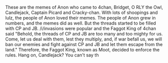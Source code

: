 These are the memes of Anon who came to 4chan, Bridget, O RLY the Owl, Candlejack, Captain Picard and Cracky-chan. With lots of shoopings and lulz, the people of Anon loved their memes. The people of Anon grew in numbers, and the memes did as well. But the threads started to be filled with CP and JB. /i/invasions were popular and the Faggot King of 4chan said "Behold, the threads of CP and JB are too many and too mighty for us. Come, let us deal with them, lest they multiply, and, if war befall us, we will ban our enemies and fight against CP and JB and let them escape from the land." Therefore, the Faggot King, known as Moot, decided to enforce the rules. Hang on, Candlejack? You can't say th

